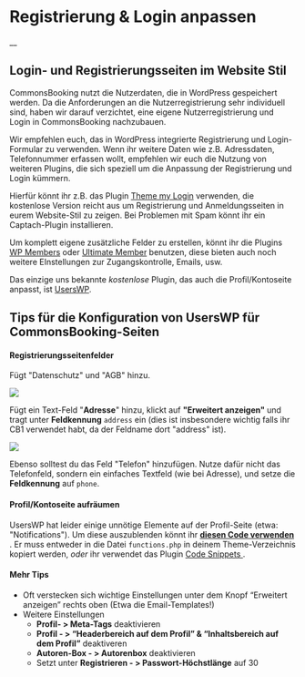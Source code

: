 #  Registrierung & Login anpassen

__

##  Login- und Registrierungsseiten im Website Stil

CommonsBooking nutzt die Nutzerdaten, die in WordPress gespeichert werden. Da
die Anforderungen an die Nutzerregistrierung sehr individuell sind, haben wir
darauf verzichtet, eine eigene Nutzerregistrierung und Login in CommonsBooking
nachzubauen.

Wir empfehlen euch, das in WordPress integrierte Registrierung und Login-
Formular zu verwenden. Wenn ihr weitere Daten wie z.B. Adressdaten,
Telefonnummer erfassen wollt, empfehlen wir euch die Nutzung von weiteren
Plugins, die sich speziell um die Anpassung der Registrierung und Login
kümmern.

Hierfür könnt ihr z.B. das Plugin [Theme my Login](https://wordpress.org/plugins/theme-my-login) verwenden, die kostenlose
Version reicht aus um Registrierung und Anmeldungsseiten in eurem Website-Stil
zu zeigen. Bei Problemen mit Spam könnt ihr ein Captach-Plugin installieren.

Um komplett eigene zusätzliche Felder zu erstellen, könnt ihr die Plugins [WP Members](https://wordpress.org/plugins/wp-members) oder [Ultimate
Member](https://wordpress.org/plugins/ultimate-member) benutzen, diese
bieten auch noch weitere EInstellungen zur Zugangskontrolle, Emails, usw.

Das einzige uns bekannte _kostenlose_ Plugin, das auch die Profil/Kontoseite
anpasst, ist [UsersWP](https://wordpress.org/plugins/userswp).

##  Tips für die Konfiguration von UsersWP für CommonsBooking-Seiten

####  Registrierungsseitenfelder

Fügt "Datenschutz" und "AGB" hinzu.

![](/img/UsersWP-add-fields.jpg)

Fügt ein Text-Feld "**Adresse**" hinzu, klickt auf **"Erweitert anzeigen"** und
tragt unter **Feldkennung** `address` ein (dies ist insbesondere wichtig
falls ihr CB1 verwendet habt, da der Feldname dort "address" ist).

![](/img/UsersWP-adress-field.jpg)

Ebenso solltest du das Feld "Telefon" hinzufügen. Nutze dafür nicht das
Telefonfeld, sondern ein einfaches Textfeld (wie bei Adresse), und setze die
**Feldkennung** auf `phone`.

####  Profil/Kontoseite aufräumen

UsersWP hat leider einige unnötige Elemente auf der Profil-Seite (etwa:
"Notifications"). Um diese auszublenden könnt ihr [ **diesen Code verwenden**
](https://gist.github.com/flegfleg/8b4fc52dd3f2eed7fc489b55c8137872) . Er muss
entweder in die Datei `functions.php` in deinem Theme-Verzeichnis
kopiert werden, _oder_ ihr verwendet das Plugin [Code Snippets
](https://wordpress.org/plugins/code-snippets).

####  Mehr Tips

  * Oft verstecken sich wichtige Einstellungen unter dem Knopf “Erweitert anzeigen” rechts oben (Etwa die Email-Templates!)
  * Weitere Einstellungen
    * **Profil- > Meta-Tags** deaktivieren
    * **Profil - > “Headerbereich auf dem Profil” & “Inhaltsbereich auf dem Profil”** deaktiveren
    * **Autoren-Box - > Autorenbox** deaktivieren
    * Setzt unter **Registrieren - > Passwort-Höchstlänge** auf 30

